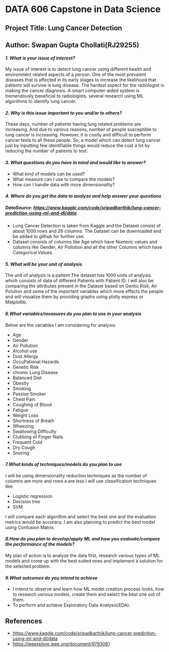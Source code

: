 # DATA 606 Capstone in Data Science
## Project Title: Lung Cancer Detection
## Author: Swapan Gupta Chollati(RJ29255)

#### _1. What is your issue of interest?_
 
My issue of interest is to detect lung cancer using different health and environment related aspects of a person. One of the most prevalent diseases that is affected in its early stages to increase the likelihood that patients will survive is lung disease. The hardest aspect for the radiologist is making the cancer diagnosis. A smart computer-aided system is tremendously beneficial to radiologists. several research using ML algorithms to identify lung cancer.
#### _2. Why is this issue important to you and/or to others?_

These days, number of patients having lung related problems are increasing. And due to various reasons, number of people susceptible to lung cancer is increasing. However, it is costly and difficult to perform cancer tests to all these people. So, a model which can detect lung cancer just by inputting few identifiable things would reduce the cost a lot by reducing the number of patients to test.

#### _3. What questions do you have in mind and would like to answer?_

- What kind of models can be used?
- What measure can I use to compare the models?
- How can I handle data with more dimensionality?

#### _4. Where do you get the data to analyze and help answer your questions_
##### DataSource: https://www.kaggle.com/code/sripadkarthik/lung-cancer-prediction-using-ml-and-dl/data
- Lung Cancer Detection is taken from Kaggle and the Dataset consist of about 1000 rows and 26 columns. The Dataset can be downloaded and be added to github for further use.
- Dataset consists of columns like Age which have Numeric values and columns like Gender, Air Pollution and all the other Columns which have Categorical Values.

#### _5. What will be your unit of analysis_
The unit of analysis is a patient
The dataset has 1000 units of analysis which consists of data of different Patients with Patient ID.
I will also be comparing the attributes present in the Dataset based on Gentic Risk, Air Polution and some of the important variables which more effects the people and will visualize them by providing graphs using plotly express or Matplotlib.
#### _6.What variables/measures do you plan to use in your analysis_

 Below are the variables I am considering for analysis: 
- Age
- Gender
- Air Pollution 
- Alcohol use
- Dust Allergy
- OccuPational Hazards
- Genetic Risk
- chronic Lung Disease
- Balanced Diet
- Obesity
- Smoking
- Passive Smoker
- Chest Pain
- Coughing of Blood
- Fatigue
- Weight Loss
- Shortness of Breath
- Wheezing
- Swallowing Difficulty
- Clubbing of Finger Nails
- Frequent Cold
- Dry Cough
- Snoring

#### _7.What kinds of techniques/models do you plan to use_
I will be using dimensionality reduction techniques as the number of columns are more and rows a are less
I will use classification techniques like:
- Logistic regression
- Decision tree 
- SVM

 I will compare each algorithm and select the best one and the evaluation metrics would be accuracy. I am also planning to predict the best model using Confusion Matrix.
 
 
 #### _8.How do you plan to develop/apply ML and how you evaluate/compare the performance of the models?_
My plan of action is to analyze the data first, research various types of ML models and come up with the best suited ones and implement a solution for the selected problem.


#### _9.What outcomes do you intend to achieve_
- I intend to observe and learn how ML model creation process looks, how to research various models, create them and select the best one out of them.
- To perform and achieve Exploratory Data Analysis(EDA).


## References
- https://www.kaggle.com/code/sripadkarthik/lung-cancer-prediction-using-ml-and-dl/data
- https://ieeexplore.ieee.org/document/9793061
